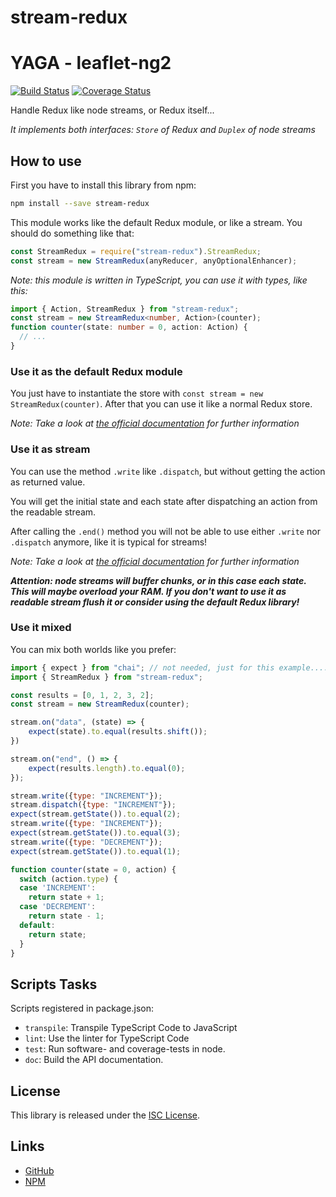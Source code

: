 # stream-redux

# YAGA - leaflet-ng2

[![Build Status](https://travis-ci.org/atd-schubert/stream-redux.svg?branch=master)](https://travis-ci.org/atd-schubert/stream-redux)
[![Coverage Status](https://coveralls.io/repos/github/atd-schubert/stream-redux/badge.svg?branch=master)](https://coveralls.io/github/atd-schubert/stream-redux?branch=master)

Handle Redux like node streams, or Redux itself...

*It implements both interfaces: `Store` of Redux and `Duplex` of node streams*

## How to use

First you have to install this library from npm:

```bash
npm install --save stream-redux
```

This module works like the default Redux module, or like a stream. You should do something like that:


```js
const StreamRedux = require("stream-redux").StreamRedux;
const stream = new StreamRedux(anyReducer, anyOptionalEnhancer);
```

*Note: this module is written in TypeScript, you can use it with types, like this:*

```typescript
import { Action, StreamRedux } from "stream-redux";
const stream = new StreamRedux<number, Action>(counter);
function counter(state: number = 0, action: Action) {
  // ...
}
```

### Use it as the default Redux module

You just have to instantiate the store with `const stream = new StreamRedux(counter)`. After that you can use it like a
normal Redux store.

*Note: Take a look at [the official documentation](https://docs.reduxframework.com/) for further information*

### Use it as stream

You can use the method `.write` like `.dispatch`, but without getting the action as returned value.

You will get the initial state and each state after dispatching an action from the readable stream.

After calling the `.end()` method you will not be able to use either `.write` nor `.dispatch` anymore, like it is
typical for streams!

*Note: Take a look at [the official documentation](https://nodejs.org/api/stream.html#stream_class_stream_duplex) for
further information*

***Attention: node streams will buffer chunks, or in this case each state. This will maybe overload your RAM. If you
don't want to use it as readable stream flush it or consider using the default Redux library!***

### Use it mixed

You can mix both worlds like you prefer:

```js
import { expect } from "chai"; // not needed, just for this example....
import { StreamRedux } from "stream-redux";

const results = [0, 1, 2, 3, 2];
const stream = new StreamRedux(counter);

stream.on("data", (state) => {
    expect(state).to.equal(results.shift());
})

stream.on("end", () => {
    expect(results.length).to.equal(0);
});

stream.write({type: "INCREMENT"});
stream.dispatch({type: "INCREMENT"});
expect(stream.getState()).to.equal(2);
stream.write({type: "INCREMENT"});
expect(stream.getState()).to.equal(3);
stream.write({type: "DECREMENT"});
expect(stream.getState()).to.equal(1);

function counter(state = 0, action) {
  switch (action.type) {
  case 'INCREMENT':
    return state + 1;
  case 'DECREMENT':
    return state - 1;
  default:
    return state;
  }
}
```

## Scripts Tasks

Scripts registered in package.json:

* `transpile`: Transpile TypeScript Code to JavaScript
* `lint`: Use the linter for TypeScript Code
* `test`: Run software- and coverage-tests in node.
* `doc`: Build the API documentation.

## License

This library is released under the [ISC License](LICENSE).

## Links

* [GitHub](https://github.com/atd-schubert/stream-redux)
* [NPM](https://www.npmjs.com/package/stream-redux)
